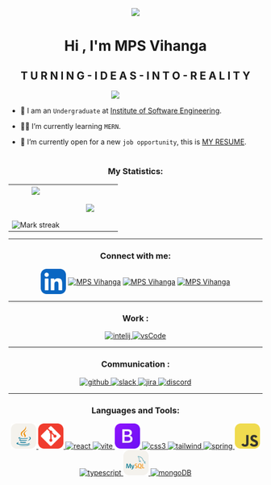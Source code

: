 <p align="center"><picture> <img src = "https://github.com/7oSkaaa/7oSkaaa/blob/main/Images/about_me.gif?raw=true" width = 180px></picture></p>

<h1 align="center"> Hi , I'm MPS Vihanga </h1> 
<h2 align="center"> T U R N I N G - I D E A S - I N T O - R E A L I T Y</h2>


<picture> <img align="right" src="https://github.com/7oSkaaa/7oSkaaa/blob/main/Images/Right_Side.gif?raw=true" width = 300px></picture>

<br>

- :school: I am an `Undergraduate` at [Institute of Software Engineering](https://www.ijse.lk/).
  
- :student: I’m currently learning `MERN`.

- :thinking: I’m currently open for a new `job opportunity`, this is [MY RESUME](#).
<br><br>

<h3 align="center">My Statistics:</h3>
<p align="center">
<table align="center">
<tr border="none">
<td width="50%" align="center">
  
  <img  align="center"  src="https://github-readme-stats.vercel.app/api?username=VihangaMPS&theme=dark&show_icons=true&count_private=true" />
  <br><br><br></br>
  <img  title="🔥 Get streak stats for your profile at git.io/streak-stats" alt="Mark streak" src="https://github-readme-streak-stats.herokuapp.com/?user=VihangaMPS&theme=dark&hide_border=false" /> 
</td>
<td width="50%" align="center">

  <img  align="center"  src="https://github-readme-stats.anuraghazra1.vercel.app/api/top-langs/?username=VihangaMPS&theme=dark&hide_border=false&no-bg=true&no-frame=true&langs_count=10"/>
  
  </td>
</tr>
</table>

---

<h3 align="center">Connect with me:</h3>
<p align="center">
  <a href="https://www.linkedin.com/in/mps-vihanga-7127611a6/" target="blank"><img align="center" src="https://github.com/tandpfun/skill-icons/blob/main/icons/LinkedIn.svg" alt="MPS Vihanga"       
     height="50" width="50" /></a>
  <a href="" target="blank"><img align="center" src="https://raw.githubusercontent.com/rahuldkjain/github-profile-readme-generator/master/src/images/icons/Social/stack-overflow.svg" alt="MPS Vihanga" 
     height="50" width="50" /></a>
  <a href="" target="blank"><img align="center" src="https://www.edigitalagency.com.au/wp-content/uploads/new-Instagram-icon-png-full-colour.png" alt="MPS Vihanga" height="50" width="50" /></a>
  <a href="" target="blank"><img align="center" src="https://github.com/VihangaMPS/VihangaMPS/assets/137038269/7742cb80-6910-4e9f-8f69-367437e069c2" alt="MPS Vihanga" height="60" width="53" /></a>
</p>

---

<h3 align="center">Work :</h3>
<p align="center">
  <a href="#" target="_blank" > <img src="https://github.com/Scar1109/skill-icons/blob/main/icons/Idea-Light.svg" alt="intelij" width="50" height="50"/> </a>  
  <a href="#" target="_blank" > <img src="https://github.com/Scar1109/skill-icons/blob/main/icons/VSCode-Light.svg" alt="vsCode" width="50" height="50"/> </a> 
</p>

---
  <h3 align="center">Communication :</h3>
<p align="center">
  <a href="#" target="_blank" > <img src="https://github.com/Scar1109/skill-icons/blob/main/icons/Github-Light.svg" alt="github" width="50" height="50"/> </a> 
  <a href="#" target="_blank" > <img src="https://github.com/VihangaMPS/VihangaMPS/assets/137038269/b0f1b9e6-fa9a-413f-93b5-277d45d52e10" alt="slack" width="53" height="55"/> </a> 
  <a href="#" target="_blank" > <img src="https://github.com/VihangaMPS/VihangaMPS/assets/137038269/310b7405-f99e-496b-8253-de422cf7cb4f" alt="jira" width="53" height="55"/> </a>
  <a href="#" target="_blank" > <img src="https://github.com/VihangaMPS/skill-icons/blob/main/icons/Discord.svg" alt="discord" width="53" height="55"/> </a>
</p>


---

<h3 align="center">Languages and Tools:</h3>
<p align="center"> 
    <a href="#" target="_blank" > <img src="https://github.com/tandpfun/skill-icons/blob/main/icons/Java-Light.svg" alt="java" width="50" height="50"/> </a>     
    <a href="#" target="_blank" > <img src="https://github.com/tandpfun/skill-icons/blob/main/icons/Git.svg" alt="git" width="50" height="50"/> </a>     
    <a href="#" target="_blank" > <img src="https://github.com/Scar1109/skill-icons/blob/main/icons/React-Light.svg" alt="react" width="50" height="50"/> </a>
    <a href="#" target="_blank" > <img src="https://github.com/VihangaMPS/skill-icons/blob/main/icons/Vite-Dark.svg" alt="vite" width="50" height="50"/> </a>
    <a href="#" target="_blank" > <img src="https://github.com/tandpfun/skill-icons/blob/main/icons/Bootstrap.svg" alt="bootstrap" width="50" height="50"/> </a>
    <a href="#" target="_blank" > <img src="https://github.com/Scar1109/skill-icons/blob/main/icons/Sass.svg" alt="css3" width="50" height="50"/> </a>
    <a href="#" target="_blank" > <img src="https://github.com/Scar1109/skill-icons/blob/Scar1109/icons/TailwindCSS-Light.svg" alt="tailwind" width="50" height="50"/</a> 
    <a href="#" target="_blank" > <img src="https://github.com/VihangaMPS/skill-icons/blob/main/icons/Spring-Light.svg" alt="spring" width="50" height="50"/> </a> 
    <a href="#" target="_blank" > <img src="https://github.com/tandpfun/skill-icons/blob/main/icons/JavaScript.svg" alt="javascript" width="50" height="50"/> </a>
    <a href="#" target="_blank" > <img src="https://github.com/Scar1109/skill-icons/blob/main/icons/TypeScript.svg" alt="typescript" width="50" height="50"/> </a>    
    <a href="#" target="_blank" > <img src="https://github.com/tandpfun/skill-icons/blob/main/icons/MySQL-Light.svg" alt="mysql" width="50" height="50"/> </a>
    <a href="#" target="_blank" > <img src="https://github.com/Scar1109/skill-icons/blob/main/icons/MongoDB.svg" alt="mongoDB" width="50" height="50"/> </a> 
    
  
</p>

